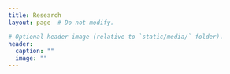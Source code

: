 ```yaml
---
title: Research
layout: page  # Do not modify.

# Optional header image (relative to `static/media/` folder).
header:
  caption: ""
  image: ""
---
```


